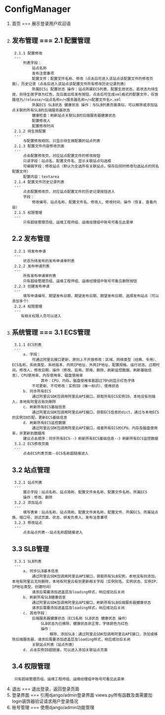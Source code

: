 # ConfigManager
1. 首页
===
    展示登录用户欢迎语
2. 发布管理
===
    2.1 配置管理
    ---
        2.1.1 配置修改
        ---
            列表字段：
                站点名称
                发布注意事项
                配置文件：配置文件名称、修改（点击后可进入该站点该配置文件的修改页面）、历史记录（点击后进入该站点该配置文件所有修改历史记录列表）   
                所属ECSi 配置状态 操作：站点所属ECS列表、配置生效状态，若状态为待生效，则待生效字体为红色，及后面出现发布按钮，点击后可生成xml格式的配置文件，存放路径为/release/<站点名称>/<服务器名称>/<配置文件名>.xml
                所属ECS SLB状态 健康状态 操作：与SLB列表页面类似，可以移除或添加站点关联的所有SLB的后端服务器状态
                健康检查：刷新站点关联SLB的后端服务器健康状态
                配置修改人
                配置修改时间
        2.1.2 待生效配置
        ---
            与配置修改相同，只显示待生效配置的站点列表
        2.1.3 配置文件内容修改页面
        ---
            点击配置修改页，对应站点配置文件的修改按钮
            只读字段：站点名、配置文件名、显示关联站点勾选框
            可编辑字段：修改站点（默认为全选所有关联站点，保存后同时修改勾选站点的同名配置文件）
            配置内容：textarea
        2.1.4 配置文件历史记录列表
        ---
            点击配置修改页，对应站点配置文件的历史记录按钮进入
            字段：
                修改编号、站点名称、配置文件名、修改人、修改时间、操作（恢复、查看内容）
        2.1.5 权限管理
        ---
            只有超级管理员组、运维工程师组、运维经理组中账号可看见此菜单            
    2.2 发布管理
    ---
        2.2.1 待发布申请
        ---
            状态为待发布的发布申请单列表
        2.2.2 发布申请列表
        ---
            所有发布申请单列表
            只有超级管理员组、运维工程师组、运维经理组中账号可看见删除按钮
        2.2.3 创建发布申请
        ---
            填写申请编号、期望发布日期、期望发布日期、期望发布日期、选择发布站点（可以添加多个）
        2.2.4 权限管理
        ---
           有相关权限人员可以进入
3. 系统管理
===
    3.1 ECS管理
    ---
        3.1.1 ECS列表
        ---
            a. 字段：
                可通过阿里云接口更新，原则上不开放修改：区域、网络类型（经典、专用）、ECS名称、系统类型、系统版本、内网IP地址、外网IP地址、配置规格、运行状态、过期时间。修改人，修改日期、操作（修改、启用、禁用、删除、刷新监控数据、刷新基础信息）、CPU使用率、内存使用率、磁盘使用率
                    其中：CPU、内存。磁盘使用率若超过70%则显示红色字体
                不可更新、不可修改：实例ID（唯一标识）、使用状态
            b. 同步所有ECS
                通过阿里云SDK包调用阿里云API接口，获取所有ECS实例ID，本地没有则插入，本地有阿里云有则删除                
            c. 刷新所有ECS基础信息
                通过阿里云SDK包调用阿里云API接口，获取ECS信息的dict，通过与本地ECS的实例ID匹配，更新ECS基础信息
            d. 刷新所有ECS监控数据
                通过阿里云SDK包调用阿里云API接口，或者所有ECS的CPU、内存及磁盘使用率，并更新到数据库
            建议点击顺序：同步所有ECS--》刷新所有ECS基础信息--》刷新所有ECS监控数据
        3.1.2 ECS修改页面
        ---
            点击ECS列表页面--ECS名称超链接进入
    3.2 站点管理
    ---
        3.2.1 站点列表
        ---
            展示字段：站点名称、站点简称、配置文件夹名称、配置文件名称、所属ECS
            操作：修改、删除
        3.2.2 添加站点
        ---
            填写表单：站点名称、站点简称、配置文件夹名称、配置文件、所属ECS、所属站点族、端口号、测试页面、状态、研发负责人、发布注意事项
        3.2.3 修改站点
        ---
            点击站点列表--站点名称超链接进入
    3.3 SLB管理
    ---
        3.3.1 SLB列表
        ---
            a. 同步SLB基本信息
                通过阿里云SDK包调用阿里云API接口，获取所有SLB实例，本地没有则添加，本地有阿里云无则删除，本地有阿里云有则更新相关字段（实例别名、实例状态、实例IP、IP地址类型、创建时间）
                请求后需要添加遮盖层及loading样式，响应成功后关闭
            b. 刷新所有SLB健康信息
                通过阿里云SDK包调用阿里云API接口，刷新所有SLB后端服务器健康状态
                请求后需要添加遮盖层及loading样式，响应成功后关闭
            c. 其他字段：
                后端服务器健康状态（ECS名称 SLB状态 健康状态 操作）
                    SLB状态为已移除、健康状态非正常，字体颜色为红色
                    操作：
                        移除、添加SLB：通过阿里云SDK包调用阿里云API接口，添加或移除后端服务器，请求后需要添加遮盖层及loading样式，响应成功后关闭
                关联站点列表（站点列表）
            d. 点击实例ID超链接，可以进入添加关联站点页面
    3.4 权限管理
    ---
        只有超级管理员组、运维工程师组、运维经理组中账号可看见此菜单
4. 退出
===
    退出登录，返回登录页面
5. 登录界面
===
    引用django/admin登录界面
    views.py所有函数及类需要加login装饰器验证请求用户登录情况
6. 账号管理
===
    使用django/admin功能管理

